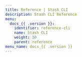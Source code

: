 ```yaml
---
title: Reference | Stash CLI
description: Stash CLI Reference
menu:
  docs_{{ .version }}:
    identifier: reference-cli
    name: Stash CLI
    weight: 30
    parent: reference
menu_name: docs_{{ .version }}
---
```

